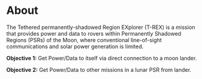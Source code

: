 # About
The Tethered permanently-shadowed Region EXplorer (T-REX) is a mission that provides power and data to rovers within
Permanently Shadowed Regions (PSRs) of the Moon, where conventional line-of-sight communications and solar power
generation is limited.

**Objective 1:** Get Power/Data to itself via direct connection to a moon lander.

**Objective 2:** Get Power/Data to other missions in a lunar PSR from lander.

